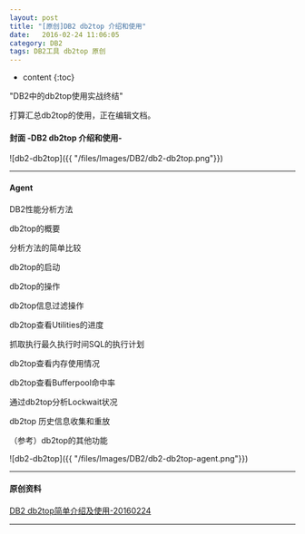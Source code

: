 ```yaml
---
layout: post
title: "[原创]DB2 db2top 介绍和使用"
date:   2016-02-24 11:06:05
category: DB2
tags: DB2工具 db2top 原创
---
```


* content
{:toc}

"DB2中的db2top使用实战终结"

打算汇总db2top的使用，正在编辑文档。





#### 封面 -DB2 db2top 介绍和使用-

![db2-db2top]({{ "/files/Images/DB2/db2-db2top.png"}}) 

---

#### Agent

DB2性能分析方法

db2top的概要

分析方法的简单比较

db2top的启动

db2top的操作

db2top信息过滤操作

db2top查看Utilities的进度

抓取执行最久执行时间SQL的执行计划

db2top查看内存使用情况

db2top查看Bufferpool命中率

通过db2top分析Lockwait状况

db2top 历史信息收集和重放

（参考）db2top的其他功能


![db2-db2top]({{ "/files/Images/DB2/db2-db2top-agent.png"}}) 


--- 

#### 原创资料


[DB2 db2top简单介绍及使用-20160224](/files/Pdf/DB2db2top_ver1.0.pdf)


---




